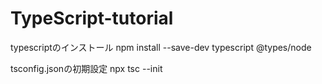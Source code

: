 # TypeScript-tutorial

typescriptのインストール
npm install --save-dev typescript @types/node

tsconfig.jsonの初期設定
npx tsc --init
